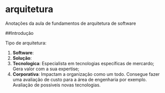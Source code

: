 # arquitetura
Anotações da aula de fundamentos de arquitetura de software

##Introdução

Tipo de arquitetura:
1. **Software**: 
2. **Solução**: 
3. **Tecnologica**: Especialista em tecnologias específicas de mercardo; Gera valor com a sua expertise;
4. **Corporativa**: Impactam a organização como um todo. Consegue fazer uma avaliação de custo para a área de engenharia por exemplo. Avaliação de possiveis novas tecnologias. 

